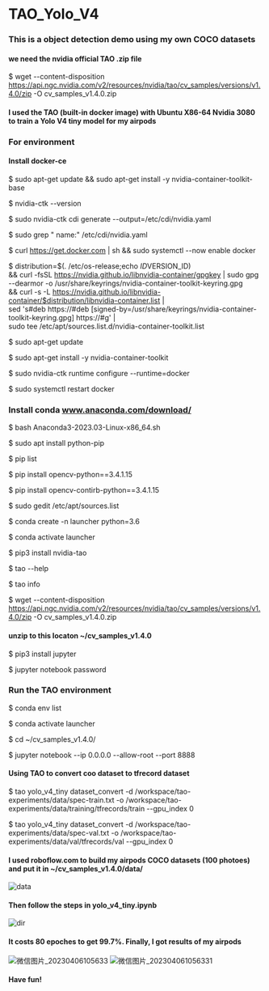 # TAO_Yolo_V4
### This is a object detection demo using my own COCO datasets

#### we need the nvidia official TAO .zip file
$ wget --content-disposition https://api.ngc.nvidia.com/v2/resources/nvidia/tao/cv_samples/versions/v1.4.0/zip -O cv_samples_v1.4.0.zip

#### I used the TAO (built-in docker image) with Ubuntu X86-64 Nvidia 3080 to train a Yolo V4 tiny model for my airpods

### For environment
#### Install docker-ce

$ sudo apt-get update && sudo apt-get install -y nvidia-container-toolkit-base

$  nvidia-ctk --version

$ sudo nvidia-ctk cdi generate --output=/etc/cdi/nvidia.yaml

$ sudo grep "  name:" /etc/cdi/nvidia.yaml

$ curl https://get.docker.com | sh && sudo systemctl --now enable docker


$ distribution=$(. /etc/os-release;echo $ID$VERSION_ID) \
      && curl -fsSL https://nvidia.github.io/libnvidia-container/gpgkey | sudo gpg --dearmor -o /usr/share/keyrings/nvidia-container-toolkit-keyring.gpg \
      && curl -s -L https://nvidia.github.io/libnvidia-container/$distribution/libnvidia-container.list | \
            sed 's#deb https://#deb [signed-by=/usr/share/keyrings/nvidia-container-toolkit-keyring.gpg] https://#g' | \
            sudo tee /etc/apt/sources.list.d/nvidia-container-toolkit.list

$ sudo apt-get update

$ sudo apt-get install -y nvidia-container-toolkit

$ sudo nvidia-ctk runtime configure --runtime=docker

$ sudo systemctl restart docker

### Install conda        www.anaconda.com/download/

$ bash Anaconda3-2023.03-Linux-x86_64.sh

$ sudo apt install python-pip

$ pip list

$ pip install opencv-python==3.4.1.15

$ pip install opencv-contirb-python==3.4.1.15

$ sudo gedit /etc/apt/sources.list

$ conda create -n launcher python=3.6

$ conda activate launcher

$ pip3 install nvidia-tao

$ tao --help

$ tao info

$ wget --content-disposition https://api.ngc.nvidia.com/v2/resources/nvidia/tao/cv_samples/versions/v1.4.0/zip -O cv_samples_v1.4.0.zip

#### unzip to this locaton ~/cv_samples_v1.4.0

$ pip3 install jupyter

$ jupyter notebook password

### Run the TAO environment

$ conda env list

$ conda activate launcher

$ cd ~/cv_samples_v1.4.0/

$ jupyter notebook --ip 0.0.0.0 --allow-root --port 8888


#### Using TAO to convert coo dataset to tfrecord dataset
$ tao yolo_v4_tiny dataset_convert -d /workspace/tao-experiments/data/spec-train.txt -o /workspace/tao-experiments/data/training/tfrecords/train --gpu_index 0

$ tao yolo_v4_tiny dataset_convert -d /workspace/tao-experiments/data/spec-val.txt -o /workspace/tao-experiments/data/val/tfrecords/val --gpu_index 0

#### I used roboflow.com to build my airpods COCO datasets (100 photoes) and put it in  ~/cv_samples_v1.4.0/data/
![data](https://user-images.githubusercontent.com/56700281/232538829-ca532b46-61c7-40af-8046-f14a76b4e4e6.png)

#### Then follow the steps in yolo_v4_tiny.ipynb

![dir](https://user-images.githubusercontent.com/56700281/232539152-8fb29b29-a2a1-4c26-8a08-2fed177c41c1.png)

#### It costs 80 epoches to get 99.7%. Finally, I got results of my airpods
![微信图片_20230406105633](https://user-images.githubusercontent.com/56700281/232540414-d9a95e10-3b7f-4a12-bd6f-19802d8d5c68.jpg)
![微信图片_202304061056331](https://user-images.githubusercontent.com/56700281/232540453-f8645c53-1528-4129-bc47-09846aa7a498.jpg)

#### Have fun!


